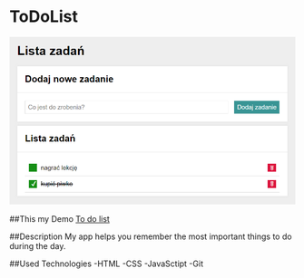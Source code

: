 # ToDoList
![ToDoList](https://github.com/mileni67/tasks/blob/main/images/todo.PNG?raw=true)


##This my Demo 
[To do list](mileni67.github.io/tasks/)

##Description
My app helps you remember the most important things to do during the day.

##Used Technologies
-HTML
-CSS
-JavaSctipt
-Git

